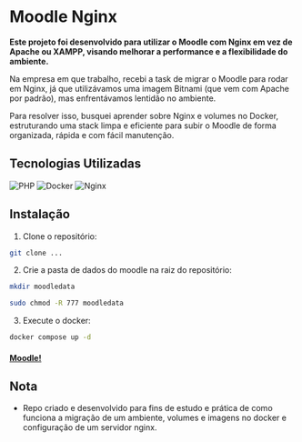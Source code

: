 # Moodle Nginx

**Este projeto foi desenvolvido para utilizar o Moodle com Nginx em vez de Apache ou XAMPP, visando melhorar a performance e a flexibilidade do ambiente.**

Na empresa em que trabalho, recebi a task de migrar o Moodle para rodar em Nginx, já que utilizávamos uma imagem Bitnami (que vem com Apache por padrão), mas enfrentávamos lentidão no ambiente.

Para resolver isso, busquei aprender sobre Nginx e volumes no Docker, estruturando uma stack limpa e eficiente para subir o Moodle de forma organizada, rápida e com fácil manutenção.

## Tecnologias Utilizadas
![PHP](https://img.shields.io/badge/PHP-777BB4?style=for-the-badge&logo=php&logoColor=white)
![Docker](https://img.shields.io/badge/Docker-2496ED?style=for-the-badge&logo=docker&logoColor=white)
![Nginx](https://img.shields.io/badge/Nginx-009639?style=for-the-badge&logo=nginx&logoColor=white)

## Instalação

1) Clone o repositório:
```bash
git clone ...
```

2) Crie a pasta de dados do moodle na raiz do repositório:
```bash
mkdir moodledata

sudo chmod -R 777 moodledata
```

3) Execute o docker:
```bash
docker compose up -d
```

#### [Moodle!](http://127.0.0.1:8002)

## Nota

- Repo criado e desenvolvido para fins de estudo e prática de como funciona a migração de um ambiente, volumes e imagens no docker e configuração de um servidor nginx.
